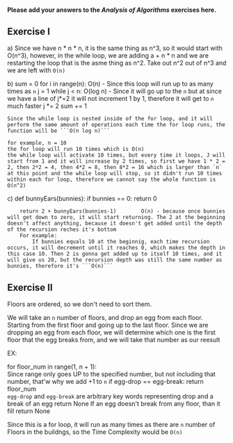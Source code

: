 #### Please add your answers to the ***Analysis of  Algorithms*** exercises here.

## Exercise I

a)
    Since we have n * n * n, it is the same thing as n^3, so it would start with O(n^3), however, in the while loop, we are adding a + n * n and we are restarting the loop
    that is the asme thing as n^2. Take out n^2 out of n^3 and we are left with ```O(n)```

b)
    sum = 0
    for i in range(n):      O(n) - Since this loop will run up to as many times as `n` 
      j = 1
      while j < n:          O(log n) - Since it will go up to the `n` but at since we have a line of j*=2 it will not increment 1 by 1, therefore it will get to `n` much faster
        j *= 2
        sum += 1
    
    Since the while loop is nested inside of the for loop, and it will perform the same amount of operations each time the for loop runs, the function will be ```O(n log n)```
    
    for example, n = 10
    the for loop will run 10 times which is O(n)
    the while loop will activate 10 times, but every time it loops, J will start from 1 and it will increase by 2 times, so first we have 1 * 2 = 2, then 2*2 = 4, then 4*2 = 8, then 8*2 = 16 which is larger than `n` at this point and the while loop will stop, so it didn't run 10 times within each for loop, therefore we cannot say the whole function is O(n^2)


c)
    def bunnyEars(bunnies):
        if bunnies == 0:
            return 0

        return 2 + bunnyEars(bunnies-1)        O(n) - because once bunnies will get down to zero, it will start returning. The 2 at the beginning doesn't affect anything, because it doesn't get added until the depth of the recursion reches it's bottom
        For example:
            If bunnies equals 10 at the beginnig, each time recursion occurs, it will decrement until it reaches 0, which makes the depth in this case 10. Then 2 is gonna get added up to itself 10 times, and it will give us 20, but the recursion depth was still the same number as bunnies, therefore it's ```O(n)```

## Exercise II

Floors are ordered, so we don't need to sort them.

We will take an `n` number of floors, and drop an egg from each floor. Starting from the first floor
and going up to the last floor. Since we are dropping an egg from each floor, we will determine which one is the first floor that the egg breaks from, and we will take that number as our reesult

EX:

for floor_num in range(1, n + 1):  
                                    Since range only goes UP to the specified number, but not including that number, that'w why we add +1 to `n`
    if egg-drop == egg-break:
        return floor_num            
                                    `egg-drop` and `egg-break` are arbitrary key words representing drop and a break of an egg
    return None
                                    If an egg doesn't break from any floor, than it fill return None

Since this is a for loop, it will run as many times as there are `n` number of Floors in the buildngs, so the Time Complexity would be ```O(n)```


